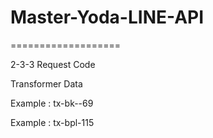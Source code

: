 # Master-Yoda-LINE-API
===================

2-3-3 Request Code

Transformer Data

  Example : tx-bk--69

  Example : tx-bpl-115
